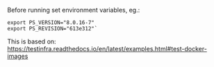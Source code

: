 Before running set environment variables, eg.:
```
export PS_VERSION="8.0.16-7"
export PS_REVISION="613e312"`
```

This is based on:
https://testinfra.readthedocs.io/en/latest/examples.html#test-docker-images
